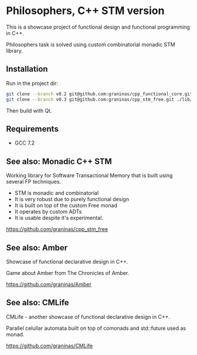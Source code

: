 Philosophers, C++ STM version
=============================

This is a showcase project of functional design and functional programming in C++.

Philosophers task is solved using custom combinatorial monadic STM library.

Installation
------------

Run in the project dir:

```bash
git clone --branch v0.2 git@github.com:graninas/cpp_functional_core.git ./lib/cpp_functional_core
git clone --branch v0.3 git@github.com:graninas/cpp_stm_free.git ./lib/cpp_stm
```

Then build with Qt.

Requirements
------------

- GCC 7.2

See also: Monadic C++ STM
-------------------------

Working library for Software Transactional Memory that is built using several FP techniques.

- STM is monadic and combinatorial
- It is very robust due to purely functional design
- It is built on top of the custom Free monad
- It operates by custom ADTs
- It is usable despite it's experimental.

https://github.com/graninas/cpp_stm_free

See also: Amber
---------------

Showcase of functional declarative design in C++.

Game about Amber from The Chronicles of Amber.

https://github.com/graninas/Amber

See also: CMLife
----------------

CMLife - another showcase of functional declarative design in C++.

Parallel celullar automata built on top of comonads and std::future used as monad.

https://github.com/graninas/CMLife
